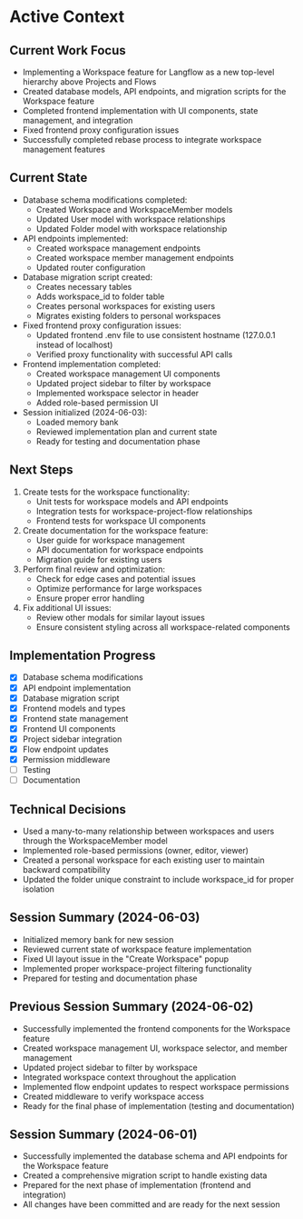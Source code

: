 # Active Context

## Current Work Focus
- Implementing a Workspace feature for Langflow as a new top-level hierarchy above Projects and Flows
- Created database models, API endpoints, and migration scripts for the Workspace feature
- Completed frontend implementation with UI components, state management, and integration
- Fixed frontend proxy configuration issues
- Successfully completed rebase process to integrate workspace management features

## Current State
- Database schema modifications completed:
  - Created Workspace and WorkspaceMember models
  - Updated User model with workspace relationships
  - Updated Folder model with workspace relationship
- API endpoints implemented:
  - Created workspace management endpoints
  - Created workspace member management endpoints
  - Updated router configuration
- Database migration script created:
  - Creates necessary tables
  - Adds workspace_id to folder table
  - Creates personal workspaces for existing users
  - Migrates existing folders to personal workspaces
- Fixed frontend proxy configuration issues:
  - Updated frontend .env file to use consistent hostname (127.0.0.1 instead of localhost)
  - Verified proxy functionality with successful API calls
- Frontend implementation completed:
  - Created workspace management UI components
  - Updated project sidebar to filter by workspace
  - Implemented workspace selector in header
  - Added role-based permission UI
- Session initialized (2024-06-03):
  - Loaded memory bank
  - Reviewed implementation plan and current state
  - Ready for testing and documentation phase

## Next Steps
1. Create tests for the workspace functionality:
   - Unit tests for workspace models and API endpoints
   - Integration tests for workspace-project-flow relationships
   - Frontend tests for workspace UI components
2. Create documentation for the workspace feature:
   - User guide for workspace management
   - API documentation for workspace endpoints
   - Migration guide for existing users
3. Perform final review and optimization:
   - Check for edge cases and potential issues
   - Optimize performance for large workspaces
   - Ensure proper error handling
4. Fix additional UI issues:
   - Review other modals for similar layout issues
   - Ensure consistent styling across all workspace-related components

## Implementation Progress
- [x] Database schema modifications
- [x] API endpoint implementation
- [x] Database migration script
- [x] Frontend models and types
- [x] Frontend state management
- [x] Frontend UI components
- [x] Project sidebar integration
- [x] Flow endpoint updates
- [x] Permission middleware
- [ ] Testing
- [ ] Documentation

## Technical Decisions
- Used a many-to-many relationship between workspaces and users through the WorkspaceMember model
- Implemented role-based permissions (owner, editor, viewer)
- Created a personal workspace for each existing user to maintain backward compatibility
- Updated the folder unique constraint to include workspace_id for proper isolation

## Session Summary (2024-06-03)
- Initialized memory bank for new session
- Reviewed current state of workspace feature implementation
- Fixed UI layout issue in the "Create Workspace" popup
- Implemented proper workspace-project filtering functionality
- Prepared for testing and documentation phase

## Previous Session Summary (2024-06-02)
- Successfully implemented the frontend components for the Workspace feature
- Created workspace management UI, workspace selector, and member management
- Updated project sidebar to filter by workspace
- Integrated workspace context throughout the application
- Implemented flow endpoint updates to respect workspace permissions
- Created middleware to verify workspace access
- Ready for the final phase of implementation (testing and documentation)

## Session Summary (2024-06-01)
- Successfully implemented the database schema and API endpoints for the Workspace feature
- Created a comprehensive migration script to handle existing data
- Prepared for the next phase of implementation (frontend and integration)
- All changes have been committed and are ready for the next session






































